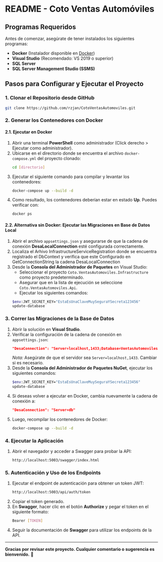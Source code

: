 # README - Coto Ventas Automóviles

## Programas Requeridos
Antes de comenzar, asegúrate de tener instalados los siguientes programas:

- **Docker** (Instalador disponible en [Docker](https://www.docker.com/get-started))
- **Visual Studio** (Recomendado: VS 2019 o superior)
- **SQL Server**
- **SQL Server Management Studio (SSMS)**

## Pasos para Configurar y Ejecutar el Proyecto

### 1. Clonar el Repositorio desde GitHub
```sh
git clone https://github.com/rzjan/CotoVentasAutomoviles.git
```

### 2. Generar los Contenedores con Docker
#### 2.1. Ejecutar en Docker
1. Abrir una terminal **PowerShell** como administrador (Click derecho > Ejecutar como administrador).
2. Ubicarse en el directorio donde se encuentra el archivo `docker-compose.yml` del proyecto clonado:
    ```sh
    cd [directorio]
    ```
3. Ejecutar el siguiente comando para compilar y levantar los contenedores:
    ```sh
    docker-compose up --build -d
    ```
4. Como resultado, los contenedores deberían estar en estado **Up**. Puedes verificar con:
    ```sh
    docker ps
    ```

#### 2.2. Alternativa sin Docker: Ejecutar las Migraciones en Base de Datos Local
1. Abrir el archivo `appsettings.json` y asegurarse de que la cadena de conexión **DesaLocalConnection** esté configurada correctamente.
2. Localiza el Arhivo InfrastructureServiceRegistration donde se encuentra registrado el DbContext y verifica que este Configurado en GetConnectionString la cadena DesaLocalConnection
3. Desde la **Consola del Administrador de Paquetes** en Visual Studio:
    - Seleccionar el proyecto `Coto.VentasAutomoviles.Infrastructure` como proyecto predeterminado.
    - Asegurar que en la lista de ejecución se seleccione `Coto.VentasAutomoviles.Api`.
    - Ejecutar los siguientes comandos:
    ```sh
    $env:JWT_SECRET_KEY="EstaEsUnaClaveMuySeguraYSecreta123456"
    update-database
    ```

### 3. Correr las Migraciones de la Base de Datos
1. Abrir la solución en **Visual Studio**.
2. Verificar la configuración de la cadena de conexión en `appsettings.json`:
    ```json
    "DesaConnection": "Server=localhost,1433;Database=VentasAutomoviles;User Id=sa;Password=Password01!;TrustServerCertificate=True;"
    ```
    *Nota:* Asegúrate de que el servidor sea `Server=localhost,1433`. Cambiar si es necesario.
3. Desde la **Consola del Administrador de Paquetes NuGet**, ejecutar los siguientes comandos:
    ```sh
    $env:JWT_SECRET_KEY="EstaEsUnaClaveMuySeguraYSecreta123456"
    update-database
    ```
4. Si deseas volver a ejecutar en Docker, cambia nuevamente la cadena de conexión a:
    ```json
    "DesaConnection": "Server=db"
    ```
5. Luego, recompilar los contenedores de Docker:
    ```sh
    docker-compose up --build -d
    ```

### 4. Ejecutar la Aplicación
1. Abrir el navegador y acceder a Swagger para probar la API:
    ```sh
    http://localhost:5003/swagger/index.html
    ```

### 5. Autenticación y Uso de los Endpoints
1. Ejecutar el endpoint de autenticación para obtener un token JWT:
    ```sh
    http://localhost:5003/api/auth/token
    ```
2. Copiar el token generado.
3. En **Swagger**, hacer clic en el botón **Authorize** y pegar el token en el siguiente formato:
    ```sh
    Bearer [TOKEN]
    ```
4. Seguir la documentación de **Swagger** para utilizar los endpoints de la API.

---

**Gracias por revisar este proyecto. Cualquier comentario o sugerencia es bienvenido.** 🚀


